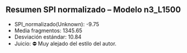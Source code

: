 ## Resumen SPI normalizado – Modelo n3_L1500
- SPI_normalizado(Unknown): -9.75
- Media fragmentos: 1345.65
- Desviación estándar: 10.84
- Juicio: ⛔ Muy alejado del estilo del autor.